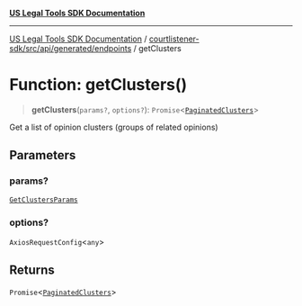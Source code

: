 [**US Legal Tools SDK Documentation**](../../../../../../README.md)

***

[US Legal Tools SDK Documentation](../../../../../../README.md) / [courtlistener-sdk/src/api/generated/endpoints](../README.md) / getClusters

# Function: getClusters()

> **getClusters**(`params?`, `options?`): `Promise`\<[`PaginatedClusters`](../../model/type-aliases/PaginatedClusters.md)\>

Get a list of opinion clusters (groups of related opinions)

## Parameters

### params?

[`GetClustersParams`](../../model/type-aliases/GetClustersParams.md)

### options?

`AxiosRequestConfig`\<`any`\>

## Returns

`Promise`\<[`PaginatedClusters`](../../model/type-aliases/PaginatedClusters.md)\>
